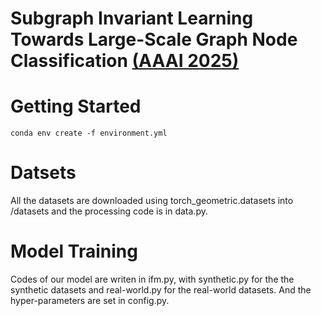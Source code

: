 # Subgraph Invariant Learning Towards Large-Scale Graph Node Classification [(AAAI 2025)](https://ojs.aaai.org/index.php/AAAI/article/view/35412)

# Getting Started 
```
conda env create -f environment.yml 
```

# Datsets
All the datasets are downloaded using torch_geometric.datasets into /datasets and the processing code is in data.py.

# Model Training
Codes of our model are writen in ifm.py, with synthetic.py for the the synthetic datasets and real-world.py for the real-world datasets. And the hyper-parameters are set in config.py.
